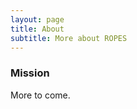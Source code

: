 ```yaml
---
layout: page
title: About
subtitle: More about ROPES
---
```


### Mission
More to come.
<!-- The mission of the RoSE workshop series is to **bring together researchers from robotics and software engineering and with practitioners to identify new frontiers in robotics software engineering**, discuss challenges raised by real-world applications, and transfer latest insights from research to industry. 

RoSE aims at gathering contributions from both academic and industrial actors, thus fostering active synergy between the two communities.

RoSE is held on a yearly cycle. The first edition was co-located with ICSE and the plan is to colocate RoSE with top conferences either in the SE or robotic areas.  -->

<!-- ### Powered by

<ul style="list-style: none;">
<li><a href="http://www.vu.nl"><img src="/logos/vu.png"
     alt="VU"
     style="width: 300px;" /></a></li>
<li><a href="https://www.mdh.se"><img src="/logos/mdh.png"
     alt="MDH"
     style="width: 300px;" /></a></li>
      <p style="margin-bottom:1cm;" />
<li><a href="http://www.rwth-aachen.de"><img src="/logos/rwth.png"
     alt="RWTH"
     style="width: 300px;" /></a></li>
      <p style="margin-bottom:1cm;" />
<li><a href="https://www.gu.se"><img src="/logos/gu.jpg"
     alt="GU"
     style="width: 300px;" /></a></li>
     <p style="margin-bottom:1cm;" />
<li><a href="http://www.univaq.it"><img src="/logos/univaq.png"
     alt="UNIVAQ"
     style="width: 300px;" /></a></li>
      <p style="margin-bottom:1cm;" />
      <p style="margin-bottom:1cm;" />
</ul> -->
